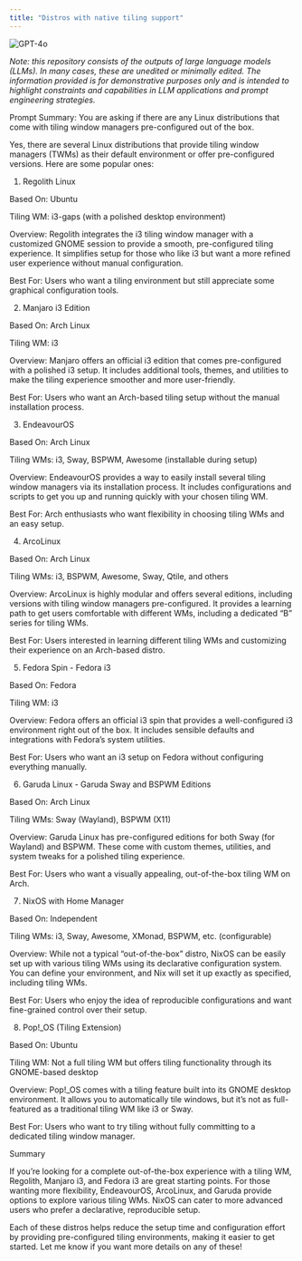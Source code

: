 ```yaml
---
title: "Distros with native tiling support"
---
```

![GPT-4o](https://img.shields.io/badge/GPT--4o-3333FF?style=for-the-badge&logo=openai&logoColor=white)



*Note: this repository consists of the outputs of large language models (LLMs). In many cases, these are unedited or minimally edited. The information provided is for demonstrative purposes only and is intended to highlight constraints and capabilities in LLM applications and prompt engineering strategies.*


Prompt Summary: You are asking if there are any Linux distributions that come with tiling window managers pre-configured out of the box.

Yes, there are several Linux distributions that provide tiling window managers (TWMs) as their default environment or offer pre-configured versions. Here are some popular ones:

1. Regolith Linux

Based On: Ubuntu

Tiling WM: i3-gaps (with a polished desktop environment)

Overview: Regolith integrates the i3 tiling window manager with a customized GNOME session to provide a smooth, pre-configured tiling experience. It simplifies setup for those who like i3 but want a more refined user experience without manual configuration.

Best For: Users who want a tiling environment but still appreciate some graphical configuration tools.


2. Manjaro i3 Edition

Based On: Arch Linux

Tiling WM: i3

Overview: Manjaro offers an official i3 edition that comes pre-configured with a polished i3 setup. It includes additional tools, themes, and utilities to make the tiling experience smoother and more user-friendly.

Best For: Users who want an Arch-based tiling setup without the manual installation process.


3. EndeavourOS

Based On: Arch Linux

Tiling WMs: i3, Sway, BSPWM, Awesome (installable during setup)

Overview: EndeavourOS provides a way to easily install several tiling window managers via its installation process. It includes configurations and scripts to get you up and running quickly with your chosen tiling WM.

Best For: Arch enthusiasts who want flexibility in choosing tiling WMs and an easy setup.


4. ArcoLinux

Based On: Arch Linux

Tiling WMs: i3, BSPWM, Awesome, Sway, Qtile, and others

Overview: ArcoLinux is highly modular and offers several editions, including versions with tiling window managers pre-configured. It provides a learning path to get users comfortable with different WMs, including a dedicated “B” series for tiling WMs.

Best For: Users interested in learning different tiling WMs and customizing their experience on an Arch-based distro.


5. Fedora Spin - Fedora i3

Based On: Fedora

Tiling WM: i3

Overview: Fedora offers an official i3 spin that provides a well-configured i3 environment right out of the box. It includes sensible defaults and integrations with Fedora’s system utilities.

Best For: Users who want an i3 setup on Fedora without configuring everything manually.


6. Garuda Linux - Garuda Sway and BSPWM Editions

Based On: Arch Linux

Tiling WMs: Sway (Wayland), BSPWM (X11)

Overview: Garuda Linux has pre-configured editions for both Sway (for Wayland) and BSPWM. These come with custom themes, utilities, and system tweaks for a polished tiling experience.

Best For: Users who want a visually appealing, out-of-the-box tiling WM on Arch.


7. NixOS with Home Manager

Based On: Independent

Tiling WMs: i3, Sway, Awesome, XMonad, BSPWM, etc. (configurable)

Overview: While not a typical “out-of-the-box” distro, NixOS can be easily set up with various tiling WMs using its declarative configuration system. You can define your environment, and Nix will set it up exactly as specified, including tiling WMs.

Best For: Users who enjoy the idea of reproducible configurations and want fine-grained control over their setup.


8. Pop!_OS (Tiling Extension)

Based On: Ubuntu

Tiling WM: Not a full tiling WM but offers tiling functionality through its GNOME-based desktop

Overview: Pop!_OS comes with a tiling feature built into its GNOME desktop environment. It allows you to automatically tile windows, but it’s not as full-featured as a traditional tiling WM like i3 or Sway.

Best For: Users who want to try tiling without fully committing to a dedicated tiling window manager.


Summary

If you’re looking for a complete out-of-the-box experience with a tiling WM, Regolith, Manjaro i3, and Fedora i3 are great starting points. For those wanting more flexibility, EndeavourOS, ArcoLinux, and Garuda provide options to explore various tiling WMs. NixOS can cater to more advanced users who prefer a declarative, reproducible setup.

Each of these distros helps reduce the setup time and configuration effort by providing pre-configured tiling environments, making it easier to get started. Let me know if you want more details on any of these!

